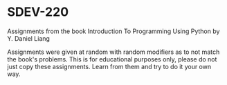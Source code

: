 # SDEV-220
Assignments from the book Introduction To Programming Using Python by Y. Daniel Liang

Assignments were given at random with random modifiers as to not match the book's problems. This is for educational purposes only, please do not just copy these assignments. Learn from them and try to do it your own way.
